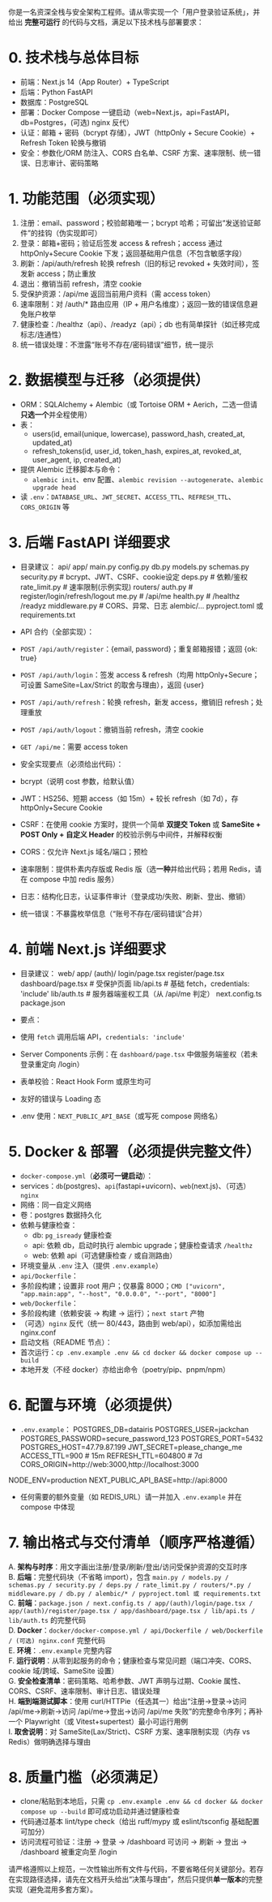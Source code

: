 你是一名资深全栈与安全架构工程师。请从零实现一个「用户登录验证系统」，并给出 **完整可运行** 的代码与文档，满足以下技术栈与部署要求：

# 0. 技术栈与总体目标
- 前端：Next.js 14（App Router）+ TypeScript
- 后端：Python FastAPI
- 数据库：PostgreSQL
- 部署：Docker Compose 一键启动（web=Next.js，api=FastAPI，db=Postgres，(可选) nginx 反代）
- 认证：邮箱 + 密码（bcrypt 存储），JWT（httpOnly + Secure Cookie）+ Refresh Token 轮换与撤销
- 安全：参数化/ORM 防注入、CORS 白名单、CSRF 方案、速率限制、统一错误、日志审计、密码策略

# 1. 功能范围（必须实现）
1) 注册：email、password；校验邮箱唯一；bcrypt 哈希；可留出“发送验证邮件”的挂钩（伪实现即可）
2) 登录：邮箱+密码；验证后签发 access & refresh；access 通过 httpOnly+Secure Cookie 下发；返回基础用户信息（不包含敏感字段）
3) 刷新：/api/auth/refresh 轮换 refresh（旧的标记 revoked + 失效时间），签发新 access；防止重放
4) 退出：撤销当前 refresh，清空 cookie
5) 受保护资源：/api/me 返回当前用户资料（需 access token）
6) 速率限制：对 /auth/* 路由应用（IP + 用户名维度）；返回一致的错误信息避免账户枚举
7) 健康检查：/healthz（api）、/readyz（api）；db 也有简单探针（如迁移完成标志/连通性）
8) 统一错误处理：不泄露“账号不存在/密码错误”细节，统一提示

# 2. 数据模型与迁移（必须提供）
- ORM：SQLAlchemy + Alembic（或 Tortoise ORM + Aerich，二选一但请**只选一个**并全程使用）
- 表：
  - users(id, email(unique, lowercase), password_hash, created_at, updated_at)
  - refresh_tokens(id, user_id, token_hash, expires_at, revoked_at, user_agent, ip, created_at)
- 提供 Alembic 迁移脚本与命令：
  - `alembic init`、env 配置、`alembic revision --autogenerate`、`alembic upgrade head`
- 读 `.env`：`DATABASE_URL`、`JWT_SECRET`、`ACCESS_TTL`、`REFRESH_TTL`、`CORS_ORIGIN` 等

# 3. 后端 FastAPI 详细要求
- 目录建议：
api/
app/
main.py
config.py
db.py
models.py
schemas.py
security.py # bcrypt、JWT、CSRF、cookie设定
deps.py # 依赖/鉴权
rate_limit.py # 速率限制(示例实现)
routers/
auth.py # register/login/refresh/logout
me.py # /api/me
health.py # /healthz /readyz
middleware.py # CORS、异常、日志
alembic/...
pyproject.toml 或 requirements.txt

- API 合约（全部实现）：
- `POST /api/auth/register`：{email, password}；重复邮箱报错；返回 {ok: true}
- `POST /api/auth/login`：签发 access & refresh（均用 httpOnly+Secure；可设置 SameSite=Lax/Strict 的取舍与理由），返回 {user}
- `POST /api/auth/refresh`：轮换 refresh，新发 access，撤销旧 refresh；处理重放
- `POST /api/auth/logout`：撤销当前 refresh，清空 cookie
- `GET /api/me`：需要 access token
- 安全实现要点（必须给出代码）：
- bcrypt（说明 cost 参数，给默认值）
- JWT：HS256、短期 access（如 15m）+ 较长 refresh（如 7d），存 httpOnly+Secure Cookie
- CSRF：在使用 cookie 方案时，提供一个简单 **双提交 Token** 或 **SameSite + POST Only + 自定义 Header** 的校验示例与中间件，并解释权衡
- CORS：仅允许 Next.js 域名/端口；预检
- 速率限制：提供朴素内存版或 Redis 版（选**一种**并给出代码；若用 Redis，请在 compose 中加 redis 服务）
- 日志：结构化日志，认证事件审计（登录成功/失败、刷新、登出、撤销）
- 统一错误：不暴露枚举信息（“账号不存在/密码错误”合并）

# 4. 前端 Next.js 详细要求
- 目录建议：
web/
app/
(auth)/
login/page.tsx
register/page.tsx
dashboard/page.tsx # 受保护页面
lib/api.ts # 基础 fetch，credentials: 'include'
lib/auth.ts # 服务器端鉴权工具（从 /api/me 判定）
next.config.ts
package.json

- 要点：
- 使用 `fetch` 调用后端 API，`credentials: 'include'`
- Server Components 示例：在 `dashboard/page.tsx` 中做服务端鉴权（若未登录重定向 /login）
- 表单校验：React Hook Form 或原生均可
- 友好的错误与 Loading 态
- .env 使用：`NEXT_PUBLIC_API_BASE`（或写死 compose 网络名）

# 5. Docker & 部署（必须提供完整文件）
- `docker-compose.yml`（**必须可一键启动**）：
- services：`db`(postgres)、`api`(fastapi+uvicorn)、`web`(next.js)、（可选）`nginx`
- 网络：同一自定义网络
- 卷：postgres 数据持久化
- 依赖与健康检查：
  - db: `pg_isready` 健康检查
  - api: 依赖 db，启动时执行 alembic upgrade；健康检查请求 `/healthz`
  - web: 依赖 api（可选健康检查 `/` 或自测路由）
- 环境变量从 `.env` 注入（提供 `.env.example`）
- `api/Dockerfile`：
- 多阶段构建；设置非 root 用户；仅暴露 8000；`CMD ["uvicorn", "app.main:app", "--host", "0.0.0.0", "--port", "8000"]`
- `web/Dockerfile`：
- 多阶段构建（依赖安装 → 构建 → 运行）；`next start` 产物
- （可选）`nginx` 反代（统一 80/443，路由到 web/api），如添加需给出 nginx.conf
- 启动文档（README 节点）：
- 首次运行：`cp .env.example .env && cd docker && docker compose up --build`
- 本地开发（不经 docker）亦给出命令（poetry/pip、pnpm/npm）

# 6. 配置与环境（必须提供）
- `.env.example`：
POSTGRES_DB=datairis
POSTGRES_USER=jackchan
POSTGRES_PASSWORD=secure_password_123
POSTGRES_PORT=5432
POSTGRES_HOST=47.79.87.199
JWT_SECRET=please_change_me
ACCESS_TTL=900 # 15m
REFRESH_TTL=604800 # 7d
CORS_ORIGIN=http://web:3000,http://localhost:3000

NODE_ENV=production
NEXT_PUBLIC_API_BASE=http://api:8000
- 任何需要的额外变量（如 REDIS_URL）请一并加入 `.env.example` 并在 compose 中体现

# 7. 输出格式与交付清单（顺序严格遵循）
A. **架构与时序**：用文字画出注册/登录/刷新/登出/访问受保护资源的交互时序  
B. **后端**：完整代码块（不省略 import），包含 `main.py / models.py / schemas.py / security.py / deps.py / rate_limit.py / routers/*.py / middleware.py / db.py / alembic/* / pyproject.toml 或 requirements.txt`  
C. **前端**：`package.json / next.config.ts / app/(auth)/login/page.tsx / app/(auth)/register/page.tsx / app/dashboard/page.tsx / lib/api.ts / lib/auth.ts` 的完整代码  
D. **Docker**：`docker/docker-compose.yml / api/Dockerfile / web/Dockerfile / (可选) nginx.conf` 完整代码  
E. **环境**：`.env.example` 完整内容  
F. **运行说明**：从零到起服务的命令；健康检查与常见问题（端口冲突、CORS、cookie 域/跨域、SameSite 设置）  
G. **安全检查清单**：密码策略、哈希参数、JWT 声明与过期、Cookie 属性、CORS、CSRF、速率限制、审计日志、错误处理  
H. **端到端测试脚本**：使用 curl/HTTPie（任选其一）给出“注册→登录→访问 /api/me→刷新→访问 /api/me→登出→访问 /api/me 失败”的完整命令序列；再补一个 Playwright（或 Vitest+supertest）最小可运行用例  
I. **取舍说明**：对 SameSite(Lax/Strict)、CSRF 方案、速率限制实现（内存 vs Redis）做明确选择与理由

# 8. 质量门槛（必须满足）
- clone/粘贴到本地后，只需 `cp .env.example .env && cd docker && docker compose up --build` 即可成功启动并通过健康检查
- 代码通过基本 lint/type check（给出 ruff/mypy 或 eslint/tsconfig 基础配置可加分）
- 访问流程可验证：注册 → 登录 → /dashboard 可访问 → 刷新 → 登出 → /dashboard 被重定向至 /login

请严格遵照以上规范，一次性输出所有文件与代码，不要省略任何关键部分。若存在实现路径选择，请先在文档开头给出“决策与理由”，然后只提供**单一版本**的完整实现（避免混用多套方案）。
